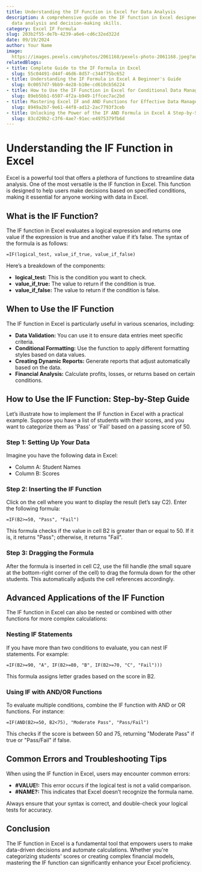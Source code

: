 ```yaml
---
title: Understanding the IF Function in Excel for Data Analysis
description: A comprehensive guide on the IF function in Excel designed to enhance
  data analysis and decision-making skills.
category: Excel IF Formula
slug: 203b2f55-de7b-4239-a6e6-cd6c32ed322d
date: 09/19/2024
author: Your Name
image: 
  https://images.pexels.com/photos/2061168/pexels-photo-2061168.jpeg?auto=compress&cs=tinysrgb&w=600
relatedBlogs:
- title: Complete Guide to the IF Formula in Excel
  slug: 55c04491-d44f-46d6-8d57-c344f75bc652
- title: Understanding the IF Formula in Excel A Beginner's Guide
  slug: 0c0057d7-9bb9-4e28-b10e-cd610cb56224
- title: How to Use the IF Function in Excel for Conditional Data Management
  slug: 89eb5bb1-6507-4f2a-b949-1ffcec7ac2bd
- title: Mastering Excel IF and AND Functions for Effective Data Management
  slug: 8949a2b7-9e61-44f8-ad12-2ac7793f3ceb
- title: Unlocking the Power of the IF AND Formula in Excel A Step-by-Step Guide
  slug: 83cd29b2-c3f6-4ae7-91ec-e4975379fb6d
---
```


# Understanding the IF Function in Excel

Excel is a powerful tool that offers a plethora of functions to streamline data analysis. One of the most versatile is the IF function in Excel. This function is designed to help users make decisions based on specified conditions, making it essential for anyone working with data in Excel.

## What is the IF Function?

The IF function in Excel evaluates a logical expression and returns one value if the expression is true and another value if it’s false. The syntax of the formula is as follows:

```excel
=IF(logical_test, value_if_true, value_if_false)
```

Here’s a breakdown of the components:

- **logical_test:** This is the condition you want to check.
- **value_if_true:** The value to return if the condition is true.
- **value_if_false:** The value to return if the condition is false.

## When to Use the IF Function

The IF function in Excel is particularly useful in various scenarios, including:

- **Data Validation:** You can use it to ensure data entries meet specific criteria.
- **Conditional Formatting:** Use the function to apply different formatting styles based on data values.
- **Creating Dynamic Reports:** Generate reports that adjust automatically based on the data.
- **Financial Analysis:** Calculate profits, losses, or returns based on certain conditions.

## How to Use the IF Function: Step-by-Step Guide

Let’s illustrate how to implement the IF function in Excel with a practical example. Suppose you have a list of students with their scores, and you want to categorize them as 'Pass' or 'Fail' based on a passing score of 50.

### Step 1: Setting Up Your Data

Imagine you have the following data in Excel:

- Column A: Student Names
- Column B: Scores

### Step 2: Inserting the IF Function

Click on the cell where you want to display the result (let’s say C2). Enter the following formula:

```excel
=IF(B2>=50, "Pass", "Fail")
```

This formula checks if the value in cell B2 is greater than or equal to 50. If it is, it returns "Pass"; otherwise, it returns "Fail".

### Step 3: Dragging the Formula

After the formula is inserted in cell C2, use the fill handle (the small square at the bottom-right corner of the cell) to drag the formula down for the other students. This automatically adjusts the cell references accordingly.

## Advanced Applications of the IF Function

The IF function in Excel can also be nested or combined with other functions for more complex calculations:

### Nesting IF Statements

If you have more than two conditions to evaluate, you can nest IF statements. For example:

```excel
=IF(B2>=90, "A", IF(B2>=80, "B", IF(B2>=70, "C", "Fail")))
```

This formula assigns letter grades based on the score in B2.

### Using IF with AND/OR Functions

To evaluate multiple conditions, combine the IF function with AND or OR functions. For instance:

```excel
=IF(AND(B2>=50, B2<75), "Moderate Pass", "Pass/Fail")
```

This checks if the score is between 50 and 75, returning "Moderate Pass" if true or "Pass/Fail" if false.

## Common Errors and Troubleshooting Tips

When using the IF function in Excel, users may encounter common errors:

- **#VALUE!:** This error occurs if the logical test is not a valid comparison.
- **#NAME?:** This indicates that Excel doesn’t recognize the formula name.

Always ensure that your syntax is correct, and double-check your logical tests for accuracy.

## Conclusion

The IF function in Excel is a fundamental tool that empowers users to make data-driven decisions and automate calculations. Whether you're categorizing students' scores or creating complex financial models, mastering the IF function can significantly enhance your Excel proficiency.
